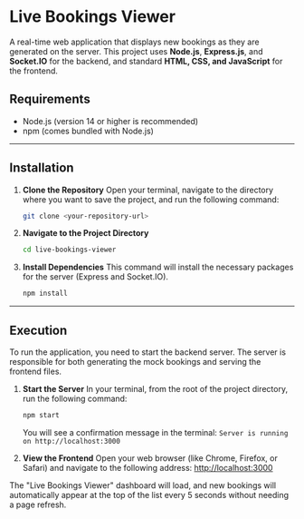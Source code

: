 # Live Bookings Viewer

A real-time web application that displays new bookings as they are generated on the server. This project uses **Node.js**, **Express.js**, and **Socket.IO** for the backend, and standard **HTML, CSS, and JavaScript** for the frontend.

## Requirements

* Node.js (version 14 or higher is recommended)
* npm (comes bundled with Node.js)

---

## Installation

1.  **Clone the Repository**
    Open your terminal, navigate to the directory where you want to save the project, and run the following command:
    ```bash
    git clone <your-repository-url>
    ```

2.  **Navigate to the Project Directory**
    ```bash
    cd live-bookings-viewer
    ```

3.  **Install Dependencies**
    This command will install the necessary packages for the server (Express and Socket.IO).
    ```bash
    npm install
    ```

---

## Execution

To run the application, you need to start the backend server. The server is responsible for both generating the mock bookings and serving the frontend files.

1.  **Start the Server**
    In your terminal, from the root of the project directory, run the following command:
    ```bash
    npm start
    ```
    You will see a confirmation message in the terminal:
    `Server is running on http://localhost:3000`

2.  **View the Frontend**
    Open your web browser (like Chrome, Firefox, or Safari) and navigate to the following address:
    [http://localhost:3000](http://localhost:3000)

The "Live Bookings Viewer" dashboard will load, and new bookings will automatically appear at the top of the list every 5 seconds without needing a page refresh.